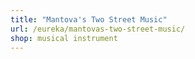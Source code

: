 ```yaml
---
title: "Mantova's Two Street Music"
url: /eureka/mantovas-two-street-music/
shop: musical instrument
---
```

